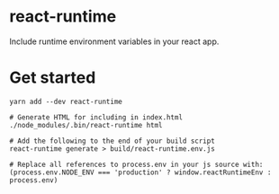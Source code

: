 react-runtime
=============

Include runtime environment variables in your react app.

# Get started

	yarn add --dev react-runtime

	# Generate HTML for including in index.html
	./node_modules/.bin/react-runtime html

	# Add the following to the end of your build script
	react-runtime generate > build/react-runtime.env.js

	# Replace all references to process.env in your js source with:
	(process.env.NODE_ENV === 'production' ? window.reactRuntimeEnv : process.env)

